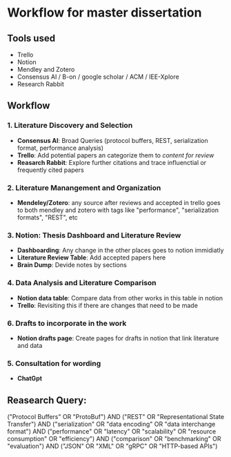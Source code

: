 # Workflow for master dissertation

## Tools used
- Trello
- Notion
- Mendley and Zotero
- Consensus AI / B-on / google scholar / ACM / IEE-Xplore
- Research Rabbit


## Workflow

### 1. Literature Discovery and Selection
- **Consensus AI**: Broad Queries (protocol buffers, REST, serialization format, performance analysis)
- **Trello**: Add potential papers an categorize them to *content for review*
- **Reasarch Rabbit**: Explore further citations and trace influenctial or frequently cited papers

### 2. Literature Manangement and Organization
- **Mendeley/Zotero**: any source after reviews and accepted in trello goes to both mendley and zotero with tags like "performance", "serialization formats", "REST", etc

### 3. Notion: Thesis Dashboard and Literature Review
- **Dashboarding**: Any change in the other places goes to notion immidiatly
- **Literature Review Table**: Add accepted papers here
- **Brain Dump**: Devide notes by sections

### 4. Data Analysis and Literature Comparison
- **Notion data table**: Compare data from other works in this table in notion
- **Trello**: Revisiting this if there are changes that need to be made
### 6. Drafts to incorporate in the work
- **Notion drafts page**: Create pages for drafts in notion that link literature and data
### 5. Consultation for wording
- **ChatGpt**



## Reasearch Query: 

("Protocol Buffers" OR "ProtoBuf") 
AND ("REST" OR "Representational State Transfer") 
AND ("serialization" OR "data encoding" OR "data interchange format") 
AND ("performance" OR "latency" OR "scalability" OR "resource consumption" OR "efficiency") 
AND ("comparison" OR "benchmarking" OR "evaluation") 
AND ("JSON" OR "XML" OR "gRPC" OR "HTTP-based APIs")

